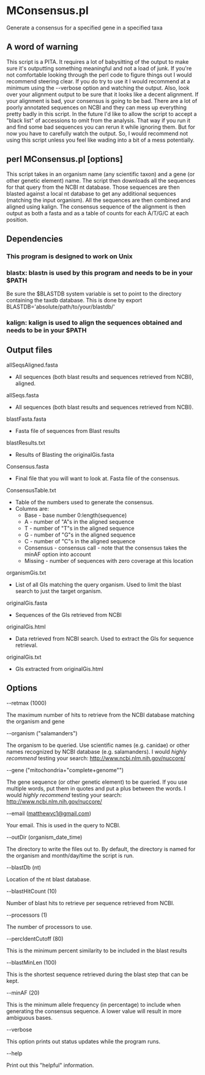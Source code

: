 # MConsensus.pl

  Generate a consensus for a specified gene in a specified taxa

## A word of warning

  This script is a PITA. It requires a lot of babysitting of the output to make sure it's outputting something 
  meaningful and not a load of junk. If you're not comfortable looking through the perl code to figure things
  out I would recommend steering clear. If you do try to use it I would recommend at a minimum using the 
  --verbose option and watching the output. Also, look over your alignment output to be sure that it looks 
  like a decent alignment. If your alignment is bad, your consensus is going to be bad. There are a lot of 
  poorly annotated sequences on NCBI and they can mess up everything pretty badly in this script. In the 
  future I'd like to allow the script to accept a "black list" of accessions to omit from the analysis. 
  That way if you run it and find some bad sequences you can rerun it while ignoring them. But for now you 
  have to carefully watch the output. So, I would recommend not using this script unless you feel like wading
  into a bit of a mess potentially.
    
## perl MConsensus.pl [options]

  This script takes in an organism name (any scientific taxon) and a gene (or other genetic element) name.
  The script then downloads all the sequences for that query from the NCBI nt database. Those sequences are 
  then blasted against a local nt database to get any additional sequences (matching the input organism). 
  All the sequences are then combined and aligned using kalign. The consensus sequence of the alignment is
  then output as both a fasta and as a table of counts for each A/T/G/C at each position. 

## Dependencies

### This program is designed to work on Unix 
    
### blastx: blastn is used by this program and needs to be in your $PATH
    
  Be sure the $BLASTDB system variable is set to point to the directory containing the taxdb 
  database. This is done by export BLASTDB='absolute/path/to/your/blastdb/'

### kalign: kalign is used to align the sequences obtained and needs to be in your $PATH


## Output files

allSeqsAligned.fasta
- All sequences (both blast results and sequences retrieved from NCBI), aligned.

allSeqs.fasta
- All sequences (both blast results and sequences retrieved from NCBI).

blastFasta.fasta
- Fasta file of sequences from Blast results

blastResults.txt
- Results of Blasting the originalGis.fasta

Consensus.fasta
- Final file that you will want to look at. Fasta file of the consensus.

ConsensusTable.txt
- Table of the numbers used to generate the consensus. 
- Columns are: 
  * Base - base number 0:length(sequence)
  * A - number of "A"s in the aligned sequence
  * T - number of "T"s in the aligned sequence       
  * G - number of "G"s in the aligned sequence       
  * C - number of "C"s in the aligned sequence
  * Consensus - consensus call - note that the consensus takes the minAF option into account   
  * Missing - number of sequences with zero coverage at this location

organismGis.txt
- List of all GIs matching the query organism. Used to limit the blast search to just the target organism.

originalGis.fasta
- Sequences of the GIs retrieved from NCBI

originalGis.html
- Data retrieved from NCBI search. Used to extract the GIs for sequence retrieval.

originalGis.txt
- GIs extracted from originalGis.html

## Options

--retmax (1000)

  The maximum number of hits to retrieve from the NCBI database matching the organism and gene

--organism ("salamanders")

  The organism to be queried. Use scientific names (e.g. canidae) or other names recognized by 
  NCBI database (e.g. salamanders). I would *highly recommend* testing your search: 
      <http://www.ncbi.nlm.nih.gov/nuccore/>

--gene ("mitochondria+\"complete+genome\"")

  The gene sequence (or other genetic element) to be queried. If you use multiple words, put them 
  in quotes and put a plus between the words. I would *highly recommend* testing your search: 
      <http://www.ncbi.nlm.nih.gov/nuccore/>

--email (matthewvc1@gmail.com)

  Your email. This is used in the query to NCBI.

--outDir (organism_date_time)

  The directory to write the files out to. By default, the directory is named for the organism and
  month/day/time the script is run.

--blastDb (nt)

  Location of the nt blast database.

--blastHitCount (10)

  Number of blast hits to retrieve per sequence retrieved from NCBI.

--processors (1)

  The number of processors to use.

--percIdentCutoff (80)

  This is the minimum percent similarity to be included in the blast results

--blastMinLen (100)

  This is the shortest sequence retrieved during the blast step that can be kept.

--minAF (20)

  This is the minimum allele frequency (in percentage) to include when generating the consensus sequence.
  A lower value will result in more ambiguous bases. 

--verbose

  This option prints out status updates while the program runs.

--help 

  Print out this "helpful" information. 
